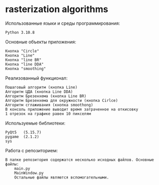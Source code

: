 #  rasterization algorithms

Использованные языки и среды программирования:

    Python 3.10.8

Основные объекты приложения:

    Кнопка "Circle"
    Кнопка "Line"
    Кнопка "line BR"
    Кнопка "line DDA"
    Кнопка "smoothing"

Реализованный функционал:

    Пошаговый алгоритм (кнопка Line)
    Алгоритм ЦДА (кнопка Line DDA)
    Алгоритм Брезенхема (кнопка Line BR)
    Алгоритм Брезенхема для окружности (кнопка Cirlce)
    Алгоритм сглаживания (кнопка smoothong)
    В консоль приложение выводит время затраченное на откисовку
    1 отрезок на графике равен 10 пикселям 
    
Используемые библиотеки:

    PyQt5   (5.15.7)
    pygame  (2.1.2)
    sys     

Работа с репозиторием:

    В папке репозитория содержатся несколько исходных файлов. Основные файлы:
        main.py
        MainWindow.py
        Остальные файлы являются вспомогательными.
